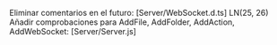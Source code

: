 Eliminar comentarios en el futuro: [Server/WebSocket.d.ts] LN(25, 26)
Añadir comprobaciones para AddFile, AddFolder, AddAction, AddWebSocket: [Server/Server.js]

